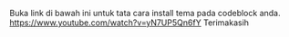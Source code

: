Buka link di bawah ini untuk tata cara install tema pada codeblock anda.
https://www.youtube.com/watch?v=yN7UP5Qn6fY
Terimakasih
